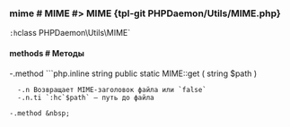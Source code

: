 ### mime # MIME #> MIME {tpl-git PHPDaemon/Utils/MIME.php}

`:h`class PHPDaemon\Utils\MIME`

#### methods # Методы

 -.method ```php.inline
 string public static MIME::get ( string $path )
 ```
   -.n Возвращает MIME-заголовок файла или `false`
   -.n.ti `:hc`$path` — путь до файла

 -.method &nbsp;